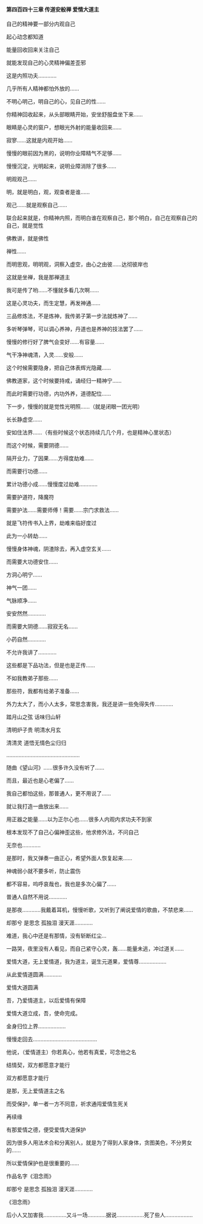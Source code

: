 #### 第四百四十三章 传道安般禅 爱情大道主

自己的精神要一部分内观自己

起心动念都知道

能量回收回来关注自己

就能发现自己的心灵精神偏差歪邪

这是内照功夫…………

几乎所有人精神都怕外放的……

不明心明己，明自己的心，见自己的性……

你精神回收起来，从头部眼睛开始，安坐舒服盘坐下来……

眼睛是心灵的窗户，想眼光外射的能量收回来……

寂寥……这就是内观开始……

慢慢的眼前因为黑的，说明你业障精气不足够……

慢慢沉淀，光明起来，说明业障消除了很多……

明观观己……

明，就是明白，观，观查者是谁……

观己……就是观察自己……

联合起来就是，你精神内照，而明白谁在观察自己，那个明白，自己在观察自己的自己，就是觉性

佛教讲，就是佛性

禅性……

而明思观，明明观，洞察入虚空，由心之由彼……达彻彼岸也

这就是坐禅，我是那禅道主

我可是传了哟……不懂就多看几次啊……

这是心灵功夫，而生定慧，再发神通……

三品修炼法，不是炼神，我传弟子第一步法就炼神了……

多听琴弹琴，可以调心养神，丹道也是养神的技法罢了……

慢慢的修行好了脾气会变好……有容量……

气干净神魂清，入灵……安般……

这个时候需要隐身，把自己体表辉光隐藏……

佛教道家，这个时候要持戒，诵经归一精神宁……

而此时需要行功德，内功外养，道德配位……

下一步，慢慢的就是觉性光明照……（就是闭眼一团光明）

长长静虚空……

安如住法界……（有些时候这个状态持续几几个月，也是精神心里状态）

而这个时候，需要阴德……

隔开业力，了因果……方得度劫难……

而需要行功德……

累计功德小成……慢慢度过劫难…………

需要护道符，降魔符

需要护法……需要师傅！需要……宗门求救法……

就是飞符传书入上界，劫难来临好度过

此为一小转劫……

慢慢身体神魂，阴渣除去，再入虚空玄关……

而需要大功德安住……

方洞心明宁……

神气一团……

气脉顺净……

安安然然…………

而需要大阴德……寂寂无名……

小药自然…………

不允许我讲了…………

这些都是下品功法，但是也是正传……

不如我教弟子那些……

那些符，我都有给弟子准备……

外力太大了，而小人太多，常思念害我，我还是讲一些免得失传…………


踏月山之弦
话味归山轩

清明炉子贵
明清水月玄

清清灵
道悟无情色尘归归

…………………………………………


随曲《望山河》……很多许久没有听了……

而且，最近也是心老偏了……

我自己都怕这些，那普通人，更不用说了……

就让我打造一曲放出来……

用正器之能量……以为正尔心也……很多人内观内求功夫不到家

根本发现不了自己心偏神歪这些，他求修外法，不问自己

无奈也…………


是那时，我又弹奏一曲正心，希望外面人恢复起来……

神魂弱小就不要多听，防止震伤

都不容易，呜呼哀哉也，我也是多次心偏了……

普通人自然不用说…………


是那夜…………我戴着耳机，慢慢听歌，又听到了阐说爱情的歌曲，不禁悲来……


却那兮
是思念
孤独泪
漫天涯…………

难道，我心中还是有那情，没有斩断红尘…


一路哭，夜里没有人看见，而自己紧守心灵，轰……能量未逃，冲过道关……

爱情大道，无上爱情道，我为道主，诞生元道果，爱情尊………………

从此爱情道圆满…………

爱情大道圆满

吾，乃爱情道主，以后爱情有保障

爱情大道立成，吾，使命完成。

金身归位上界………………

慢慢走回去……………………………………

他说，（爱情道主）你若真心，他若有真爱，可念他之名

结情契，双方都愿意才能行

双方都愿意才能行

是那，无上爱情道主之名

而受保护，单一者一方不同意，祈求通闯爱情生死关

再续缘

有那爱情之德，便受爱情大道保护

因为很多人用法术合和分离别人，就是为了得到人家身体，贪图美色，不分男女的……

所以爱情保护也是很重要的……

作品名字《泪念雨》


却那兮
是思念
孤独泪
漫天涯…………

《泪念雨》

后小人又加害我……………又斗一场…………据说………………死了些人………………

